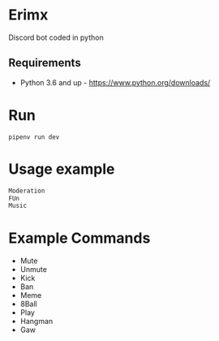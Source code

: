 # Erimx
Discord bot coded in python

## Requirements
- Python 3.6 and up - https://www.python.org/downloads/

# Run
```
pipenv run dev
```

# Usage example
```py
Moderation
FUn
Music
```

# Example Commands
- Mute
- Unmute
- Kick
- Ban
- Meme
- 8Ball
- Play
- Hangman
- Gaw

